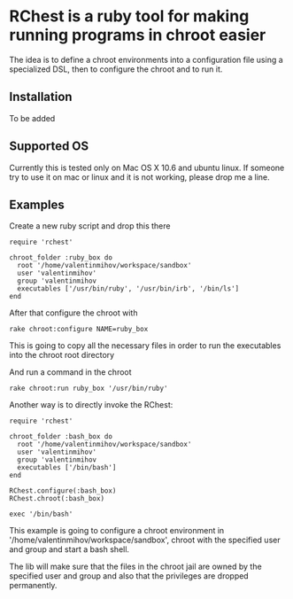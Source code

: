 RChest is a ruby tool for making running programs in chroot easier
==================================================================

The idea is to define a chroot environments into a configuration file using a specialized DSL, then to configure the chroot and to run it.

Installation
------------

To be added

Supported OS
------------

Currently this is tested only on Mac OS X 10.6 and ubuntu linux. If someone try to use it on mac or linux and it is not working, please drop me a line.

Examples
--------

Create a new ruby script and drop this there

    require 'rchest'
    
    chroot_folder :ruby_box do
      root '/home/valentinmihov/workspace/sandbox'
      user 'valentinmihov'
      group 'valentinmihov
      executables ['/usr/bin/ruby', '/usr/bin/irb', '/bin/ls']
    end
  
After that configure the chroot with
  
    rake chroot:configure NAME=ruby_box
    
This is going to copy all the necessary files in order to run the executables into the chroot root directory
  
And run a command in the chroot

    rake chroot:run ruby_box '/usr/bin/ruby'
  
Another way is to directly invoke the RChest:

    require 'rchest'
    
    chroot_folder :bash_box do
      root '/home/valentinmihov/workspace/sandbox'
      user 'valentinmihov'
      group 'valentinmihov
      executables ['/bin/bash']
    end
    
    RChest.configure(:bash_box)
    RChest.chroot(:bash_box)
    
    exec '/bin/bash'
    
This example is going to configure a chroot environment in '/home/valentinmihov/workspace/sandbox', chroot with the specified user and group and start a bash shell.

The lib will make sure that the files in the chroot jail are owned by the specified user and group and also that the privileges are dropped permanently.